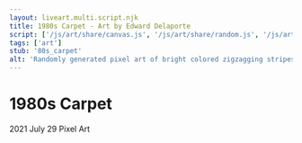 ```yaml
---
layout: liveart.multi.script.njk
title: 1980s Carpet - Art by Edward Delaporte
script: ['/js/art/share/canvas.js', '/js/art/share/random.js', '/js/art/80s_carpet.js']
tags: ['art']
stub: '80s_carpet'
alt: 'Randomly generated pixel art of bright colored zigzagging stripes on a dark background'
---
```


# 1980s Carpet
2021 July 29 Pixel Art
